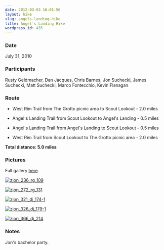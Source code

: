 ```yaml
---
date: 2012-03-03 16:01:56
layout: hike
slug: angels-landing-hike
title: Angel's Landing Hike
wordpress_id: 435
---
```


### Date


July 31, 2010
 


### Participants


Rusty Geldmacher, Dan Jacques, Chris Barnes, Jon Suchecki, James Suchecki, Matt Suchecki, Marco Fontecchio, Kevin Flanagan



### Route






  * West Rim Trail from The Grotto picnic area to Scout Lookout - 2.0 miles


  * Angel's Landing Trail from Scout Lookout to Angel's Landing - 0.5 miles


  * Angel's Landing Trail from Angel's Landing to Scout Lookout - 0.5 miles


  * West Rim Trail from Scout Lookout to The Grotto picnic area - 2.0 miles


**Total distance: 5.0 miles**



### Pictures






Full gallery [here](http://www.flickr.com/photos/geldmacher/sets/72157624544395867/with/4866736347/).





[![zion_236_rg_109](http://farm5.staticflickr.com/4142/4866654887_421f64b390.jpg)](http://www.flickr.com/photos/geldmacher/4866654887/)





[![zion_272_rg_131](http://farm5.staticflickr.com/4119/4866677703_280f2f2636.jpg)](http://www.flickr.com/photos/geldmacher/4866677703/)





[![zion_321_dj_174-1](http://farm5.staticflickr.com/4080/4867340848_b3f1556e2d.jpg)](http://www.flickr.com/photos/geldmacher/4867340848/)





[![zion_326_dj_179-1](http://farm5.staticflickr.com/4115/4866732967_7125795753.jpg)](http://www.flickr.com/photos/geldmacher/4866732967/)





[![zion_366_dj_214](http://farm5.staticflickr.com/4080/4866763593_b29c535a44.jpg)](http://www.flickr.com/photos/geldmacher/4866763593/)







### Notes


Jon's bachelor party.

